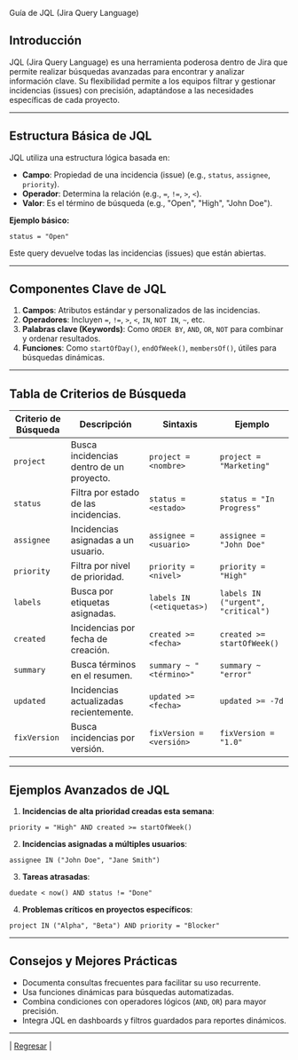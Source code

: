Guía de JQL (Jira Query Language)

## Introducción

JQL (Jira Query Language) es una herramienta poderosa dentro de Jira que permite realizar búsquedas avanzadas para encontrar y analizar información clave. Su flexibilidad permite a los equipos filtrar y gestionar incidencias (issues) con precisión, adaptándose a las necesidades específicas de cada proyecto.

---

## Estructura Básica de JQL

JQL utiliza una estructura lógica basada en:
- **Campo**: Propiedad de una incidencia (issue) (e.g., `status`, `assignee`, `priority`).
- **Operador**: Determina la relación (e.g., `=`, `!=`, `>`, `<`).
- **Valor**: Es el término de búsqueda (e.g., "Open", "High", "John Doe").

**Ejemplo básico:**
```
status = "Open"
```
Este query devuelve todas las incidencias (issues) que están abiertas.

---

## Componentes Clave de JQL

1. **Campos**: Atributos estándar y personalizados de las incidencias.
2. **Operadores**: Incluyen `=`, `!=`, `>`, `<`, `IN`, `NOT IN`, `~`, etc.
3. **Palabras clave (Keywords)**: Como `ORDER BY`, `AND`, `OR`, `NOT` para combinar y ordenar resultados.
4. **Funciones**: Como `startOfDay()`, `endOfWeek()`, `membersOf()`, útiles para búsquedas dinámicas.

---

## Tabla de Criterios de Búsqueda

| **Criterio de Búsqueda** | **Descripción**                         | **Sintaxis**                       | **Ejemplo**                   |
|---------------------------|-----------------------------------------|------------------------------------|-------------------------------|
| `project`                | Busca incidencias dentro de un proyecto. | `project = <nombre>`              | `project = "Marketing"`       |
| `status`                 | Filtra por estado de las incidencias.   | `status = <estado>`               | `status = "In Progress"`      |
| `assignee`               | Incidencias asignadas a un usuario.     | `assignee = <usuario>`            | `assignee = "John Doe"`       |
| `priority`               | Filtra por nivel de prioridad.          | `priority = <nivel>`              | `priority = "High"`           |
| `labels`                 | Busca por etiquetas asignadas.          | `labels IN (<etiquetas>)`         | `labels IN ("urgent", "critical")` |
| `created`                | Incidencias por fecha de creación.      | `created >= <fecha>`              | `created >= startOfWeek()`    |
| `summary`                | Busca términos en el resumen.           | `summary ~ "<término>"`           | `summary ~ "error"`           |
| `updated`                | Incidencias actualizadas recientemente. | `updated >= <fecha>`              | `updated >= -7d`              |
| `fixVersion`             | Busca incidencias por versión.          | `fixVersion = <versión>`          | `fixVersion = "1.0"`          |

---

## Ejemplos Avanzados de JQL

1. **Incidencias de alta prioridad creadas esta semana**:
```
priority = "High" AND created >= startOfWeek()
```
2. **Incidencias asignadas a múltiples usuarios**:
```
assignee IN ("John Doe", "Jane Smith")
```
3. **Tareas atrasadas**:
```
duedate < now() AND status != "Done"
```
4. **Problemas críticos en proyectos específicos**:
```
project IN ("Alpha", "Beta") AND priority = "Blocker"
```

---

## Consejos y Mejores Prácticas

- Documenta consultas frecuentes para facilitar su uso recurrente.
- Usa funciones dinámicas para búsquedas automatizadas.
- Combina condiciones con operadores lógicos (`AND`, `OR`) para mayor precisión.
- Integra JQL en dashboards y filtros guardados para reportes dinámicos.

---
| [Regresar](../README.md) |